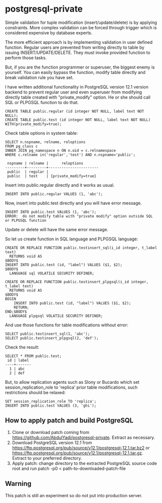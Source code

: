 # postgresql-private
Simple validation for tuple modification (insert/update/delete) is by applying constraints. More complex validation can be forced through trigger which is considered expensive by database experts.

The more efficient approach is by implementing validation in user defined function. Regular users are prevented from writing directly to table by issuing INSERT/UPDATE/DELETE. They must invoke provided function to perform those tasks.

But, if you are the function programmer or superuser, the biggest enemy is yourself. You can easily bypass the function, modify table directly and break validation rule you have set.

I have written additional functionality in PostgreSQL version 12.1 version backend to prevent regular user and even superuser from modifying directly table created with "private_modify" option. He or she should call SQL or PLPGSQL function to do that.
~~~
CREATE TABLE public.regular (id integer NOT NULL, label text NOT NULL);
CREATE TABLE public.test (id integer NOT NULL, label text NOT NULL) WITH(private_modify=true);
~~~
Check table options in system table:
~~~
SELECT n.nspname, relname, reloptions
FROM pg_class c 
INNER JOIN pg_namespace n ON n.oid = c.relnamespace
WHERE c.relname in('regular','test') AND n.nspname='public';

 nspname | relname |      reloptions
---------+---------+-----------------------
 public  | regular | 
 public  | test    | {private_modify=true}
~~~
Insert into public.regular directly and it works as usual.
~~~
INSERT INTO public.regular VALUES (1, 'abc');
~~~
Now, insert into public.test directly and you will have error message.
~~~
INSERT INTO public.test VALUES (1, 'abc');
ERROR:  do not modify table with "private modify" option outside SQL or PLPGSQL function
~~~
Update or delete will have the same error message.

So let us create function in SQL language and PLPGSQL language:
~~~
CREATE OR REPLACE FUNCTION public.testinsert_sql(i_id integer, t_label text)
  RETURNS void AS
$BODY$
INSERT INTO public.test (id, "label") VALUES ($1, $2);
$BODY$
  LANGUAGE sql VOLATILE SECURITY DEFINER;

CREATE OR REPLACE FUNCTION public.testinsert_plpgsql(i_id integer, t_label text)
  RETURNS void AS
$BODY$
BEGIN
	INSERT INTO public.test (id, "label") VALUES ($1, $2);
	RETURN;
END;$BODY$
  LANGUAGE plpgsql VOLATILE SECURITY DEFINER;
~~~
And use those functions for table modifications without error:
~~~
SELECT public.testinsert_sql(1, 'abc');
SELECT public.testinsert_plpgsql(2, 'def');
~~~
Check the result:
~~~
SELECT * FROM public.test;
 id | label 
----+-------
  1 | abc
  2 | def
~~~
But, to allow replication agents such as Slony or Bucardo which set session_replication_role to 'replica' prior table modifications, such restrictions should be relaxed:
~~~
SET session_replication_role TO 'replica';
INSERT INTO public.test VALUES (3, 'ghi');
~~~
## How to apply patch and build PostgreSQL
1. Clone or download patch coming from https://github.com/AbdulYadi/postgresql-private. Extract as necessary.
2. Download PostgreSQL version 12.1 from https://ftp.postgresql.org/pub/source/v12.1/postgresql-12.1.tar.bz2 or https://ftp.postgresql.org/pub/source/v12.1/postgresql-12.1.tar.gz. Extract to your preferred directory.
3. Apply patch: change directory to the extracted PostgreSQL source code root and run patch -p0 < path-to-downloaded-patch-file
## Warning
This patch is still an experiment so do not put into production server.



